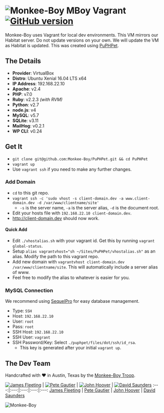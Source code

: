 ![Monkee-Boy](https://dujrsrsgsd3nh.cloudfront.net/img/emoticons/113009/mboy-1403710932.jpg) MBoy Vagrant [![GitHub version](https://badge.fury.io/gh/Monkee-Boy%2FPuPHPet.svg)](https://badge.fury.io/gh/Monkee-Boy%2FPuPHPet)
==============

Monkee-Boy uses Vagrant for local dev environments. This VM mirrors our Habitat server. Do not update versions on your own. We will update the VM as Habitat is updated. This was created using [PuPHPet](https://puphpet.com).

## The Details

* **Provider**: VirtualBox
* **Distro**: Ubuntu Xenial 16.04 LTS x64
* **IP Address**: 192.168.22.10
* **Apache**: v2.4
* **PHP**: v7.0
* **Ruby**: v2.2.3 *(with RVM)*
* **Python**: v2.7
* **node.js**: v4
* **MySQL**: v5.7
* **SQLite**: v3.11
* **MailHog**: v0.2.1
* **WP CLI**: v0.24


## Get It

* `git clone git@github.com:Monkee-Boy/PuPHPet.git && cd PuPHPet`
* `vagrant up`
* Use `vagrant ssh` if you need to make any further changes.

### Add Domain

* `cd` to this git repo.
* `vagrant ssh -c 'sudo vhost -s client-domain.dev -a www.client-domain.dev -d /var/www/clientname/site'`
  * `-s` is the server name, `-a` is the server alias, `-d` is the document root.
* Edit your hosts file with `192.168.22.10 client-domain.dev`.
* http://client-domain.dev should now work.

#### Quick Add

* Edit `./vhostalias.sh` with your vagrant id. Get this by running `vagrant global-status`.
* Setup `alias vagrantvhost="sh ~/Sites/PuPHPet/vhostalias.sh"` as an alias. Modify the path to this vagrant repo.
* Add new domain with `vagrantvhost client-domain.dev /var/www/clientname/site`. This will automatically include a server alias of www.
* Feel free to modify the alias to whatever is easier for you.

### MySQL Connection

We recommend using [SequelPro](http://www.sequelpro.com/) for easy database management.

* Type: `SSH`
* Host: `192.168.22.10`
* User: `root`
* Pass: `root`
* SSH Host: `192.168.22.10`
* SSH User: `vagrant`
* SSH Password/Key: Select `./puphpet/files/dot/ssh/id_rsa`.
  * This key is generated after your initial `vagrant up`.


## The Dev Team

Handcrafted with ♥ in Austin, Texas by the [Monkee-Boy Troop](https://www.monkee-boy.com/who/the-troop/).

[![James Fleeting](https://avatars0.githubusercontent.com/u/23062?s=144)](https://github.com/fleeting) | [![Pete Gautier](https://avatars2.githubusercontent.com/u/5394199?v=3&s=144)](https://github.com/pgautier404) | [![John Hoover](https://avatars3.githubusercontent.com/u/48278?v=3&s=144)](https://github.com/defvayne23) | [![David Saunders](https://avatars3.githubusercontent.com/u/4614981?v=3&s=144)](https://github.com/djsaun)
:---:|:---:|:---:|:---:|:---:
[James Fleeting](https://github.com/fleeting) | [Pete Gautier](https://github.com/pgautier404) | [John Hoover](https://github.com/defvayne23) | [David Saunders](https://github.com/djsaun)

![Monkee-Boy](http://assets.monkee-boy.com/mboy-logo-tagline.jpg)

